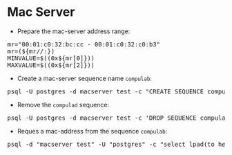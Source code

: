# Mac Server

* Prepare the mac-server address range:
<pre>
mr="00:01:c0:32:bc:cc - 00:01:c0:32:c0:b3"
mr=(${mr//:})
MINVALUE=$((0x${mr[0]}))
MAXVALUE=$((0x${mr[2]}))
</pre>
* Create a mac-server sequence name `compulab`:
<pre>
psql -U postgres -d macserver_test -c "CREATE SEQUENCE compulab MINVALUE ${MINVALUE} MAXVALUE ${MAXVALUE} START ${MINVALUE}"
</pre>

* Remove the `compulad` sequence:
<pre>
psql -U postgres -d macserver_test -c 'DROP SEQUENCE compulab'
</pre>

* Reques a mac-address from the sequence `compulab`:
<pre>
psql -d "macserver_test" -U "postgres" -c "select lpad(to_hex(nextval('compulab')), 12, '0')::macaddr"
</pre>
